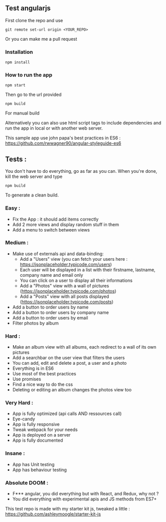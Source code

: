 ## Test angularjs

First clone the repo and use
```
git remote set-url origin <YOUR_REPO>
```
Or you can make me a pull request

### Installation
```
npm install
```

### How to run the app

```
npm start
```
Then go to the url provided

```
npm build
```
For manual build

Alternatively you can also use html script tags to include dependencies and run the app in local or with another web server.

This sample app use john papa's best practices in ES6 : https://github.com/rwwagner90/angular-styleguide-es6

## Tests :
You don't have to do everything, go as far as you can.
When you're done, kill the web server and type 
```
npm build
```
To generate a clean build.

### Easy :
- Fix the App : it should add items correctly
- Add 2 more views and display random stuff in them
- Add a menu to switch between views

### Medium :
- Make use of externals api and data-binding:
    - Add a "Users" view (you can fetch your users here : https://jsonplaceholder.typicode.com/users)
    - Each user will be displayed in a list with their firstname, lastname, company name and email only
    - You can click on a user to display all their informations
    - Add a "Photos" view with a wall of pictures (https://jsonplaceholder.typicode.com/photos)
    - Add a "Posts" view with all posts displayed (https://jsonplaceholder.typicode.com/posts)
- Add a button to order users by name
- Add a button to order users by company name
- Add a button to order users by email
- Filter photos by album
    
### Hard :
- Make an album view with all albums, each redirect to a wall of its own pictures
- Add a searchbar on the user view that filters the users
- You can add, edit and delete a post, a user and a photo
- Everything is in ES6
- Use most of the best practices
- Use promises
- Find a nice way to do the css
- Deleting or editing an album changes the photos view too

### Very Hard :
- App is fully optimized (api calls AND ressources call)
- Eye-candy
- App is fully responsive
- Tweak webpack for your needs
- App is deployed on a server
- App is fully documented

### Insane :
- App has Unit testing
- App has behaviour testing

### Absolute DOOM :
- F*** angular, you did everything but with React, and Redux, why not ?
- You did everything with experimental apis and JS methods from ES7+
    
This test repo is made with my starter kit js, tweaked a little : https://github.com/ashleymoogle/starter-kit-js